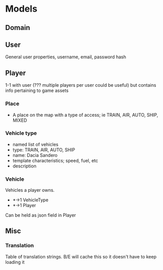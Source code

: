 # Models

## Domain

## User

General user properties, username, email, password hash

## Player

1-1 with user (??? multiple players per user could be useful) but contains info pertaining to game assets

### Place

- A place on the map with a type of access; ie TRAIN, AIR, AUTO, SHIP, MIXED

### Vehicle type

- named list of vehicles
- type: TRAIN, AIR, AUTO, SHIP
- name: Dacia Sandero
- template characteristics; speed, fuel, etc
- description

### Vehicle

Vehicles a player owns.

- *->1 VehicleType
- *->1 Player

Can be held as json field in Player

## Misc

### Translation

Table of translation strings. B/E will cache this so it doesn't have to keep loading it